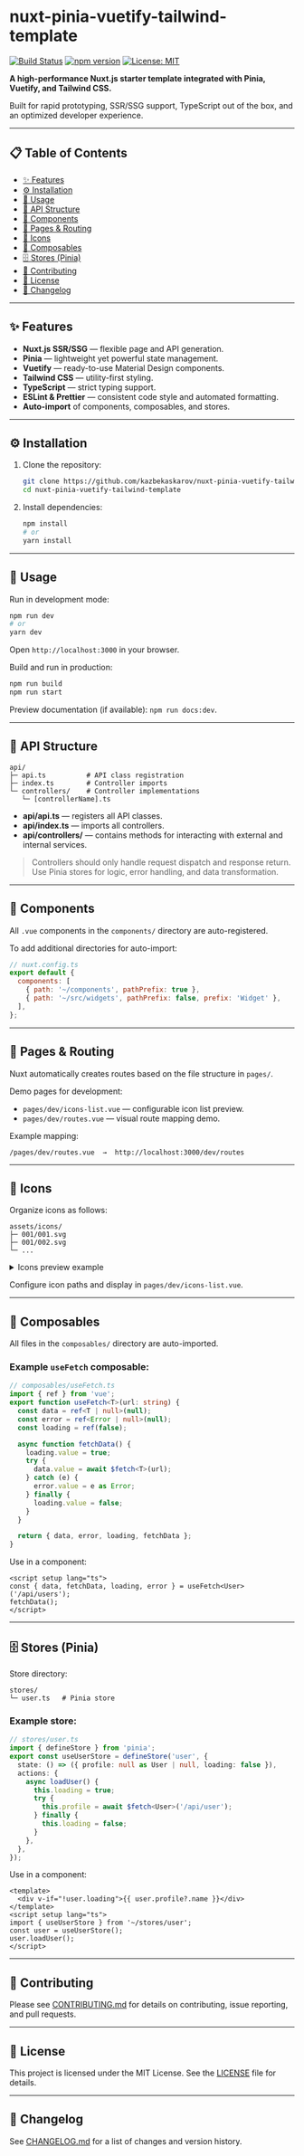 # nuxt-pinia-vuetify-tailwind-template  

[![Build Status](https://img.shields.io/github/actions/workflow/status/kazbekaskarov/nuxt-pinia-vuetify-tailwind-template/ci.yml?branch=main)](https://github.com/kazbekaskarov/nuxt-pinia-vuetify-tailwind-template/actions)  [![npm version](https://img.shields.io/npm/v/nuxt-pinia-vuetify-tailwind-template)](https://www.npmjs.com/package/nuxt-pinia-vuetify-tailwind-template)  [![License: MIT](https://img.shields.io/badge/License-MIT-green.svg)](./LICENSE)

**A high-performance Nuxt.js starter template integrated with Pinia, Vuetify, and Tailwind CSS.**

Built for rapid prototyping, SSR/SSG support, TypeScript out of the box, and an optimized developer experience.

---

## 📋 Table of Contents

- [✨ Features](#-features)
- [⚙️ Installation](#-installation)
- [🚀 Usage](#-usage)
- [📁 API Structure](#-api-structure)
- [🧩 Components](#-components)
- [📄 Pages & Routing](#-pages--routing)
- [🎨 Icons](#-icons)
- [🔧 Composables](#-composables)
- [🗄️ Stores (Pinia)](#-stores-pinia)
- [📑 Contributing](#-contributing)
- [📜 License](#-license)
- [📝 Changelog](#-changelog)

---

## ✨ Features

- **Nuxt.js SSR/SSG** — flexible page and API generation.
- **Pinia** — lightweight yet powerful state management.  
- **Vuetify** — ready-to-use Material Design components.  
- **Tailwind CSS** — utility-first styling.  
- **TypeScript** — strict typing support.  
- **ESLint & Prettier** — consistent code style and automated formatting.  
- **Auto-import** of components, composables, and stores.

---

## ⚙️ Installation

1. Clone the repository:
   ```bash
   git clone https://github.com/kazbekaskarov/nuxt-pinia-vuetify-tailwind-template.git
   cd nuxt-pinia-vuetify-tailwind-template
   ```
2. Install dependencies:
   ```bash
   npm install
   # or
   yarn install
   ```

---

## 🚀 Usage

Run in development mode:
```bash
npm run dev
# or
yarn dev
```
Open `http://localhost:3000` in your browser.

Build and run in production:
```bash
npm run build
npm run start
```  
Preview documentation (if available): `npm run docs:dev`.

---

## 📁 API Structure

```
api/
├─ api.ts          # API class registration
├─ index.ts        # Controller imports
└─ controllers/    # Controller implementations
   └─ [controllerName].ts
```

- **api/api.ts** — registers all API classes.  
- **api/index.ts** — imports all controllers.  
- **api/controllers/** — contains methods for interacting with external and internal services.

> Controllers should only handle request dispatch and response return. Use Pinia stores for logic, error handling, and data transformation.

---

## 🧩 Components

All `.vue` components in the `components/` directory are auto-registered.  

To add additional directories for auto-import:
```js
// nuxt.config.ts
export default {
  components: [
    { path: '~/components', pathPrefix: true },
    { path: '~/src/widgets', pathPrefix: false, prefix: 'Widget' },
  ],
};
```

---

## 📄 Pages & Routing

Nuxt automatically creates routes based on the file structure in `pages/`.

Demo pages for development:
- `pages/dev/icons-list.vue` — configurable icon list preview.  
- `pages/dev/routes.vue` — visual route mapping demo.

Example mapping:
```text
/pages/dev/routes.vue  →  http://localhost:3000/dev/routes
```  

---

## 🎨 Icons

Organize icons as follows:
```
assets/icons/
├─ 001/001.svg
├─ 001/002.svg
└─ ...
```

<details>
<summary>Icons preview example</summary>

![Icons preview](./docs/icons-preview.png)

</details>

Configure icon paths and display in `pages/dev/icons-list.vue`.

---

## 🔧 Composables

All files in the `composables/` directory are auto-imported.

### Example `useFetch` composable:
```ts
// composables/useFetch.ts
import { ref } from 'vue';
export function useFetch<T>(url: string) {
  const data = ref<T | null>(null);
  const error = ref<Error | null>(null);
  const loading = ref(false);

  async function fetchData() {
    loading.value = true;
    try {
      data.value = await $fetch<T>(url);
    } catch (e) {
      error.value = e as Error;
    } finally {
      loading.value = false;
    }
  }

  return { data, error, loading, fetchData };
}
```

Use in a component:
```vue
<script setup lang="ts">
const { data, fetchData, loading, error } = useFetch<User>('/api/users');
fetchData();
</script>
```

---

## 🗄️ Stores (Pinia)

Store directory:
```
stores/
└─ user.ts   # Pinia store
```

### Example store:
```ts
// stores/user.ts
import { defineStore } from 'pinia';
export const useUserStore = defineStore('user', {
  state: () => ({ profile: null as User | null, loading: false }),
  actions: {
    async loadUser() {
      this.loading = true;
      try {
        this.profile = await $fetch<User>('/api/user');
      } finally {
        this.loading = false;
      }
    },
  },
});
```

Use in a component:
```vue
<template>
  <div v-if="!user.loading">{{ user.profile?.name }}</div>
</template>
<script setup lang="ts">
import { useUserStore } from '~/stores/user';
const user = useUserStore();
user.loadUser();
</script>
```

---

## 📑 Contributing

Please see [CONTRIBUTING.md](./CONTRIBUTING.md) for details on contributing, issue reporting, and pull requests.

---

## 📜 License

This project is licensed under the MIT License. See the [LICENSE](./LICENSE) file for details.

---

## 📝 Changelog

See [CHANGELOG.md](./CHANGELOG.md) for a list of changes and version history.
